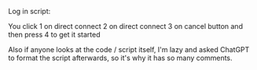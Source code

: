 Log in script:

You click 1 on direct connect
2 on direct connect
3 on cancel button
and then press 4 to get it started

Also if anyone looks at the code / script itself, I'm lazy and asked ChatGPT to format the script afterwards, so it's why it has so many comments.
